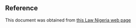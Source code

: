 # 

## Reference

This document was obtained from [this Law Nigeria web page](http://www.lawnigeria.com/LFN/P/Prisons-Act.php)